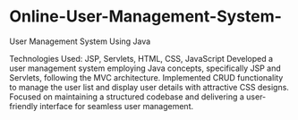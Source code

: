 # Online-User-Management-System-
User Management System Using Java

Technologies Used: JSP, Servlets, HTML, CSS, JavaScript
Developed a user management system employing Java concepts, specifically JSP and Servlets, following the MVC architecture.
Implemented CRUD functionality to manage the user list and display user details with attractive CSS designs.
Focused on maintaining a structured codebase and delivering a user-friendly interface for seamless user management.

